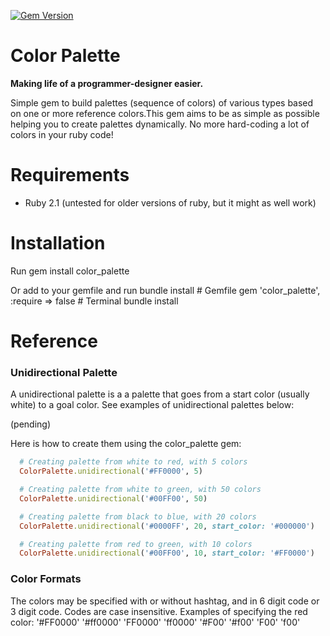 [![Gem Version](https://badge.fury.io/rb/color_palette.png)](http://badge.fury.io/rb/color_palette)

Color Palette
====================

**Making life of a programmer-designer easier.**

Simple gem to build palettes (sequence of colors) of various types based on one or more reference colors.This gem aims to be as simple as possible helping you to create palettes dynamically. No more hard-coding a lot of colors in your ruby code!

# Requirements

- Ruby 2.1 (untested for older versions of ruby, but it might as well work)

# Installation

Run
    gem install color_palette

Or add to your gemfile and run bundle install
    # Gemfile
    gem 'color_palette', :require => false
    # Terminal
    bundle install

# Reference

### Unidirectional Palette

A unidirectional palette is a a palette that goes from a start color (usually white) to a goal color. See examples of unidirectional palettes below:

(pending)

Here is how to create them using the color_palette gem:

```ruby
  # Creating palette from white to red, with 5 colors
  ColorPalette.unidirectional('#FF0000', 5) 

  # Creating palette from white to green, with 50 colors
  ColorPalette.unidirectional('#00FF00', 50)

  # Creating palette from black to blue, with 20 colors
  ColorPalette.unidirectional('#0000FF', 20, start_color: '#000000')

  # Creating palette from red to green, with 10 colors
  ColorPalette.unidirectional('#00FF00', 10, start_color: '#FF0000')
```

### Color Formats

The colors may be specified with or without hashtag, and in 6 digit code or 3 digit code. Codes are case insensitive. Examples of specifying the red color:
    '#FF0000'
    '#ff0000'
    'FF0000'
    'ff0000'
    '#F00'
    '#f00'
    'F00'
    'f00'
